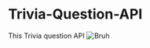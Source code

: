 # Trivia-Question-API
This Trivia question API
![Bruh](https://github.com/DarkStarStrix/Trivia-Question-API/assets/108637439/89490fea-061b-41f2-9eba-9b9683aa12fa)
